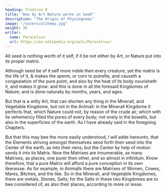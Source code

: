 ```yaml
---
heading: Treatise 8
title: "How by Art Nature works in Seed"
description: "The Origin of Physiognomy"
image: "/covers/alchemy.jpg"
weight: 36
writer:
  name: Paracelsus
  url: https://en.wikipedia.org/wiki/Paracelsus/
---
```



All seed is nothing worth of it self, if it be not either by Art, or Nature put into its proper matrix.

Although seed be of it self more noble then every creature, yet the matrix is the life of it, & makes the sperm, or corn to putrefie, and causeth a congealation of the pure point, and also by the heat of its body nourisheth it, and makes it grow: and this is done in all the foresaid Kingdomes of Nature; and is done naturally by months, years, and ages. 

But that is a witty Art, that can shorten any thing in the Minerall, and Vegetable Kingdome, but not in the Animall: in the Minerall Kingdome it perfects that, which Nature could not, by reason of the crude air, which with its vehemency filled the pores of every body; not onely in the bowells, but also in the superficies of the earth. As I have already said in the foregoing Chapters. 

But that this may bee the more easily understood, I will adde hereunto, that the Elements striving amongst themselves send forth their seed into the Center of the earth, as into their reins; but the Center by help of motion sends it into its Matrix. Now the Matrixes are innumerable, as many Matrixes, as places, one purer then other, and so almost in infinitum. Know therefore, that a pure Matrix will afford a pure conception in its own likenesse: As for example, in Animalls there are Matrixes of Women, Cowes, Mares, Bitches, and the like. So in the Minerall, and Vegetable Kingdomes, there are metals, Stones, Salts; for the Salts in these two Kingdomes are to bee considered of, as also their places, according to more or lesse.


